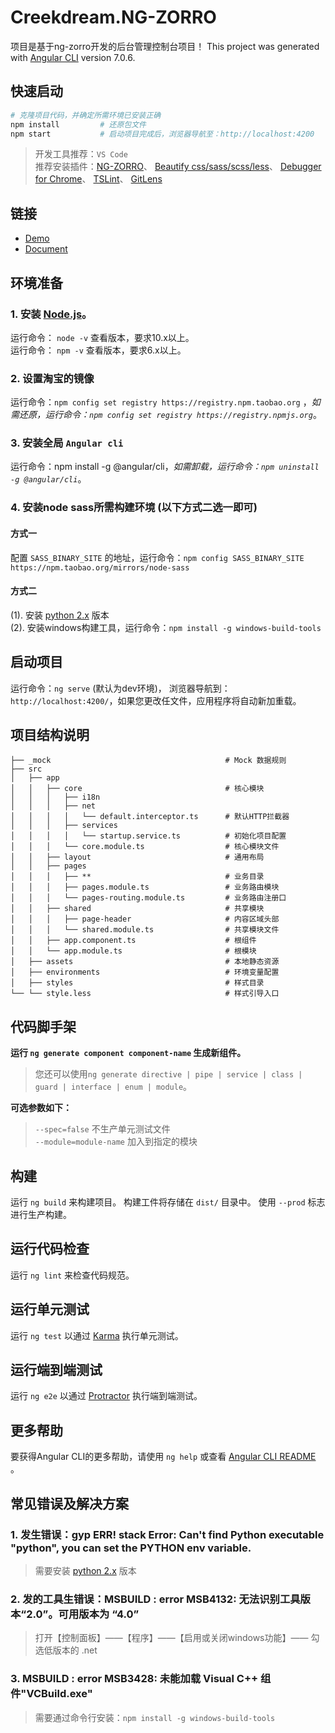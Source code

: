 # Creekdream.NG-ZORRO

项目是基于ng-zorro开发的后台管理控制台项目！
This project was generated with [Angular CLI](https://github.com/angular/angular-cli) version 7.0.6.

## 快速启动

``` bash
# 克隆项目代码，并确定所需环境已安装正确
npm install         # 还原包文件
npm start           # 启动项目完成后，浏览器导航至：http://localhost:4200 
```

> 开发工具推荐：`VS Code`  
> 推荐安装插件：[NG-ZORRO](https://marketplace.visualstudio.com/items?itemName=cipchk.ng-zorro-vscode)、
[Beautify css/sass/scss/less](https://marketplace.visualstudio.com/items?itemName=michelemelluso.code-beautifier)、
[Debugger for Chrome](https://marketplace.visualstudio.com/items?itemName=msjsdiag.debugger-for-chrome)、
[TSLint](https://marketplace.visualstudio.com/items?itemName=eg2.tslint)、
[GitLens](https://marketplace.visualstudio.com/items?itemName=eamodio.gitlens)

## 链接

* [Demo](https://zengqinglei.github.io/creekdream-admin-ngzorro/)
* [Document](https://ng.ant.design/docs/introduce/zh)

## 环境准备

### 1. 安装 [Node.js](https://nodejs.org/en/download/)。

运行命令： `node -v` 查看版本，要求10.x以上。  
运行命令： `npm -v` 查看版本，要求6.x以上。

### 2. 设置淘宝的镜像

运行命令：`npm config set registry https://registry.npm.taobao.org` ，*如需还原，运行命令：`npm config set registry https://registry.npmjs.org`*。

### 3. 安装全局 `Angular cli`

运行命令：npm install -g @angular/cli，*如需卸载，运行命令：`npm uninstall -g @angular/cli`*。

### 4. 安装node sass所需构建环境 (以下方式二选一即可)

#### 方式一

配置 `SASS_BINARY_SITE` 的地址，运行命令：`npm config SASS_BINARY_SITE https://npm.taobao.org/mirrors/node-sass`

#### 方式二

(1). 安装 [python 2.x](https://www.python.org/downloads/) 版本  
(2). 安装windows构建工具，运行命令：`npm install -g windows-build-tools`

## 启动项目

运行命令：`ng serve` (默认为dev环境)， 浏览器导航到：`http://localhost:4200/`，如果您更改任文件，应用程序将自动新加重载。

## 项目结构说明

``` code
├── _mock                                       # Mock 数据规则
├── src
│   ├── app
│   │   ├── core                                # 核心模块
│   │   │   ├── i18n
│   │   │   ├── net
│   │   │   │   └── default.interceptor.ts      # 默认HTTP拦截器
│   │   │   ├── services
│   │   │   │   └── startup.service.ts          # 初始化项目配置
│   │   │   └── core.module.ts                  # 核心模块文件
│   │   ├── layout                              # 通用布局
│   │   ├── pages
│   │   │   ├── **                              # 业务目录
│   │   │   ├── pages.module.ts                 # 业务路由模块
│   │   │   └── pages-routing.module.ts         # 业务路由注册口
│   │   ├── shared                              # 共享模块
│   │   │   ├── page-header                     # 内容区域头部
│   │   │   └── shared.module.ts                # 共享模块文件
│   │   ├── app.component.ts                    # 根组件
│   │   └── app.module.ts                       # 根模块
│   ├── assets                                  # 本地静态资源
│   ├── environments                            # 环境变量配置
│   ├── styles                                  # 样式目录
└── └── style.less                              # 样式引导入口
```

## 代码脚手架

**运行 `ng generate component component-name` 生成新组件。**  
> 您还可以使用`ng generate directive | pipe | service | class | guard | interface | enum | module`。

**可选参数如下：**  
> `--spec=false` 不生产单元测试文件  
> `--module=module-name` 加入到指定的模块

## 构建

运行 `ng build` 来构建项目。 构建工件将存储在 `dist/` 目录中。 使用 `--prod` 标志进行生产构建。

## 运行代码检查

运行 `ng lint` 来检查代码规范。

## 运行单元测试

运行 `ng test` 以通过 [Karma](https://karma-runner.github.io) 执行单元测试。

## 运行端到端测试

运行 `ng e2e` 以通过 [Protractor](http://www.protractortest.org/) 执行端到端测试。

## 更多帮助

要获得Angular CLI的更多帮助，请使用 `ng help` 或查看 [Angular CLI README](https://github.com/angular/angular-cli/blob/master/README.md) 。

## 常见错误及解决方案

### 1. 发生错误：gyp ERR! stack Error: Can't find Python executable "python", you can set the PYTHON env variable.

> 需要安装 [python 2.x](https://www.python.org/downloads/) 版本

### 2. 发的工具生错误：MSBUILD : error MSB4132: 无法识别工具版本“2.0”。可用版本为 “4.0”

> 打开【控制面板】——【程序】——【启用或关闭windows功能】—— 勾选低版本的 .net

### 3. MSBUILD : error MSB3428: 未能加载 Visual C++ 组件"VCBuild.exe"

> 需要通过命令行安装：`npm install -g windows-build-tools`
